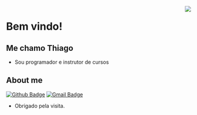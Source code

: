 <img align="right" src="https://i.pinimg.com/originals/de/41/32/de413236fc6cf6c1365e1a99de59728b.png">

# Bem vindo!

## Me chamo Thiago

- Sou programador e instrutor de cursos


## About me 
[![Github Badge](https://img.shields.io/badge/-Github-000?style=flat-square&logo=Github&logoColor=white&link=https://github.com/thiagopaivamed)](https://github.com/thiagopaivamed)
[![Gmail Badge](https://img.shields.io/badge/-Gmail-c14438?style=flat-square&logo=Gmail&logoColor=white&link=mailto:thiagopaivamed@gmail.com)](mailto:thiagopaivamed@gmail.com)

- Obrigado pela visita. 
